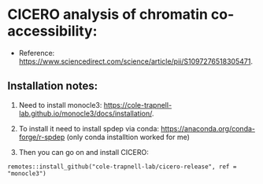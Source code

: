 # CICERO analysis of chromatin co-accessibility:

  * Reference: https://www.sciencedirect.com/science/article/pii/S1097276518305471.


## Installation notes:

1. Need to install monocle3: https://cole-trapnell-lab.github.io/monocle3/docs/installation/.


2. To install it need to install spdep via conda: https://anaconda.org/conda-forge/r-spdep (only conda installtion worked for me)


3. Then you can go on and install CICERO:

```remotes::install_github("cole-trapnell-lab/cicero-release", ref = "monocle3")```
